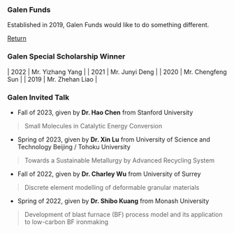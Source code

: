 ### Galen Funds

Established in 2019, Galen Funds would like to do something different.

[Return](./index.html)

### Galen Special Scholarship Winner

| 2022 | Mr. Yizhang Yang    |
| 2021 | Mr. Junyi Deng    |
| 2020 | Mr. Chengfeng Sun    |
| 2019 | Mr. Zhehan Liao    |


### Galen Invited Talk

- Fall of 2023, given by **Dr. Hao Chen** from Stanford University

> Small Molecules in Catalytic Energy Conversion

- Spring of 2023, given by **Dr. Xin Lu** from University of Science and Technology Beijing / Tohoku University

> Towards a Sustainable Metallurgy by Advanced Recycling System

- Fall of 2022, given by **Dr. Charley Wu** from University of Surrey

> Discrete element modelling of deformable granular materials

- Spring of 2022, given by **Dr. Shibo Kuang** from Monash University

> Development of blast furnace (BF) process model and its application to low-carbon BF ironmaking

